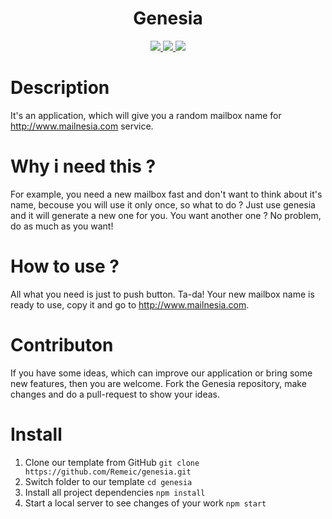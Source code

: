 <div align="center">
  <h1>Genesia</h1>
  <a href="https://travis-ci.org/Remeic/genesia" target="_blank" >
    <img src="https://travis-ci.org/Remeic/genesia.svg?branch=master">
  </a>
  <a href="https://circleci.com/gh/Remeic/genesia" target="_blank" >
    <img src="https://circleci.com/gh/Remeic/genesia.svg?style=svg">
  </a>
  <img src="https://camo.githubusercontent.com/d4e0f63e9613ee474a7dfdc23c240b9795712c96/68747470733a2f2f696d672e736869656c64732e696f2f62616467652f5052732d77656c636f6d652d627269676874677265656e2e737667">
</div>

# Description 

It's an application, which will give you a random mailbox name for http://www.mailnesia.com service. 

# Why i need this ? 

For example, you need a new mailbox fast and don't want to think about it's name, becouse you will use it only once, so what to do ? Just use genesia and it will generate a new one for you. You want another one ? No problem, do as much as you want!

# How to use ?

All what you need is just to push button. Ta-da! Your new mailbox name is ready to use, copy it and go to http://www.mailnesia.com.

# Contributon

If you have some ideas, which can improve our application or bring some new features, then you are welcome. Fork the Genesia repository, make changes and do a pull-request to show your ideas.

# Install

1. Clone our template from GitHub `git clone https://github.com/Remeic/genesia.git`
2. Switch folder to our template `cd genesia`
3. Install all project dependencies `npm install`
4. Start a local server to see changes of your work `npm start`



